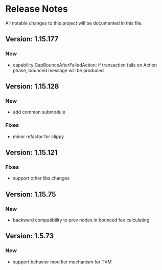 # Release Notes

All notable changes to this project will be documented in this file.

## Version: 1.15.177

### New

- capability CapBounceAfterFailedAction: if transaction fails on Action phase,
bounced message will be produced 


## Version: 1.15.128

### New

- add common submodule

### Fixes

- minor refactor for clippy

## Version: 1.15.121

### Fixes

- support other libs changes
## Version: 1.15.75

### New

- backward compatibility to prev nodes in bounced fee calculating

## Version: 1.5.73

### New

- support behavior modifier mechanism for TVM
